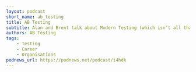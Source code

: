 ```yaml
---
layout: podcast
short_name: ab_testing
title: AB Testing
subtitle: Alan and Brent talk about Modern Testing (which isn’t all that modern, and not really about testing) - including Agile, Lean, Delivery, DevOps, Data Science, Leadership, and more. Between them, Alan and Brent have nearly 60 years of software experience and are here to tell stories and talk about what they’re seeing in the world of software.
authors: AB Testing
tags:
    - Testing
    - Career
    - Organisations
podnews_url: https://podnews.net/podcast/i4hdk
---
```

